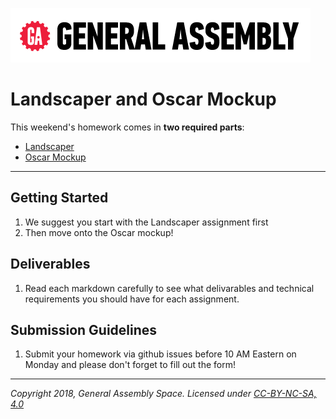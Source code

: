 [![General Assembly Logo](/ga_cog.png)](https://generalassemb.ly)

# Landscaper and Oscar Mockup

This weekend's homework comes in **two required parts**: 

  - [Landscaper](landscaper)
  - [Oscar Mockup](oscar) 

---

## Getting Started

1. We suggest you start with the Landscaper assignment first 
1. Then move onto the Oscar mockup! 

## Deliverables

1. Read each markdown carefully to see what delivarables and technical requirements you should have for each assignment.

## Submission Guidelines

1. Submit your homework via github issues before 10 AM Eastern on Monday and please don't forget to fill out the form!

---

*Copyright 2018, General Assembly Space. Licensed under [CC-BY-NC-SA, 4.0](https://creativecommons.org/licenses/by-nc-sa/4.0/)*
